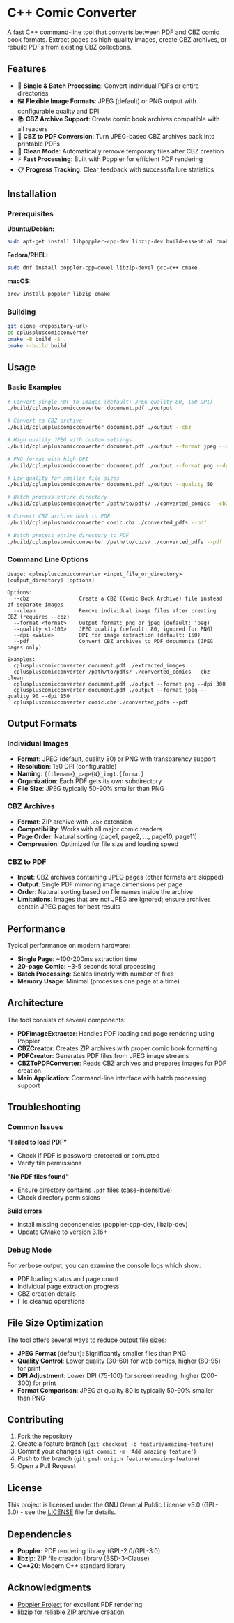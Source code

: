 # C++ Comic Converter

A fast C++ command-line tool that converts between PDF and CBZ comic book formats. Extract pages as high-quality images, create CBZ archives, or rebuild PDFs from existing CBZ collections.

## Features

- 🔄 **Single & Batch Processing**: Convert individual PDFs or entire directories
- 🖼️ **Flexible Image Formats**: JPEG (default) or PNG output with configurable quality and DPI
- 📚 **CBZ Archive Support**: Create comic book archives compatible with all readers
- 📄 **CBZ to PDF Conversion**: Turn JPEG-based CBZ archives back into printable PDFs
- 🧹 **Clean Mode**: Automatically remove temporary files after CBZ creation
- ⚡ **Fast Processing**: Built with Poppler for efficient PDF rendering
- 📋 **Progress Tracking**: Clear feedback with success/failure statistics

## Installation

### Prerequisites

**Ubuntu/Debian:**
```bash
sudo apt-get install libpoppler-cpp-dev libzip-dev build-essential cmake
```

**Fedora/RHEL:**
```bash
sudo dnf install poppler-cpp-devel libzip-devel gcc-c++ cmake
```

**macOS:**
```bash
brew install poppler libzip cmake
```

### Building

```bash
git clone <repository-url>
cd cpluspluscomicconverter
cmake -B build -S .
cmake --build build
```

## Usage

### Basic Examples

```bash
# Convert single PDF to images (default: JPEG quality 80, 150 DPI)
./build/cpluspluscomicconverter document.pdf ./output

# Convert to CBZ archive
./build/cpluspluscomicconverter document.pdf ./output --cbz

# High quality JPEG with custom settings
./build/cpluspluscomicconverter document.pdf ./output --format jpeg --quality 90 --dpi 200

# PNG format with high DPI
./build/cpluspluscomicconverter document.pdf ./output --format png --dpi 300

# Low quality for smaller file sizes
./build/cpluspluscomicconverter document.pdf ./output --quality 50

# Batch process entire directory
./build/cpluspluscomicconverter /path/to/pdfs/ ./converted_comics --cbz --clean

# Convert CBZ archive back to PDF
./build/cpluspluscomicconverter comic.cbz ./converted_pdfs --pdf

# Batch process entire directory to PDF
./build/cpluspluscomicconverter /path/to/cbzs/ ./converted_pdfs --pdf
```

### Command Line Options

```
Usage: cpluspluscomicconverter <input_file_or_directory> [output_directory] [options]

Options:
  --cbz                Create a CBZ (Comic Book Archive) file instead of separate images
  --clean              Remove individual image files after creating CBZ (requires --cbz)
  --format <format>    Output format: png or jpeg (default: jpeg)
  --quality <1-100>    JPEG quality (default: 80, ignored for PNG)
  --dpi <value>        DPI for image extraction (default: 150)
  --pdf                Convert CBZ archives to PDF documents (JPEG pages only)

Examples:
  cpluspluscomicconverter document.pdf ./extracted_images
  cpluspluscomicconverter /path/to/pdfs/ ./converted_comics --cbz --clean
  cpluspluscomicconverter document.pdf ./output --format png --dpi 300
  cpluspluscomicconverter document.pdf ./output --format jpeg --quality 90 --dpi 150
  cpluspluscomicconverter comic.cbz ./converted_pdfs --pdf
```

## Output Formats

### Individual Images
- **Format**: JPEG (default, quality 80) or PNG with transparency support
- **Resolution**: 150 DPI (configurable)
- **Naming**: `{filename}_page{N}_img1.{format}`
- **Organization**: Each PDF gets its own subdirectory
- **File Size**: JPEG typically 50-90% smaller than PNG

### CBZ Archives
- **Format**: ZIP archive with `.cbz` extension
- **Compatibility**: Works with all major comic readers
- **Page Order**: Natural sorting (page1, page2, ..., page10, page11)
- **Compression**: Optimized for file size and loading speed

### CBZ to PDF
- **Input**: CBZ archives containing JPEG pages (other formats are skipped)
- **Output**: Single PDF mirroring image dimensions per page
- **Order**: Natural sorting based on file names inside the archive
- **Limitations**: Images that are not JPEG are ignored; ensure archives contain JPEG pages for best results


## Performance

Typical performance on modern hardware:
- **Single Page**: ~100-200ms extraction time
- **20-page Comic**: ~3-5 seconds total processing
- **Batch Processing**: Scales linearly with number of files
- **Memory Usage**: Minimal (processes one page at a time)

## Architecture

The tool consists of several components:

- **PDFImageExtractor**: Handles PDF loading and page rendering using Poppler
- **CBZCreator**: Creates ZIP archives with proper comic book formatting
- **PDFCreator**: Generates PDF files from JPEG image streams
- **CBZToPDFConverter**: Reads CBZ archives and prepares images for PDF creation
- **Main Application**: Command-line interface with batch processing support

## Troubleshooting

### Common Issues

**"Failed to load PDF"**
- Check if PDF is password-protected or corrupted
- Verify file permissions

**"No PDF files found"**
- Ensure directory contains `.pdf` files (case-insensitive)
- Check directory permissions

**Build errors**
- Install missing dependencies (poppler-cpp-dev, libzip-dev)
- Update CMake to version 3.16+

### Debug Mode

For verbose output, you can examine the console logs which show:
- PDF loading status and page count
- Individual page extraction progress
- CBZ creation details
- File cleanup operations

## File Size Optimization

The tool offers several ways to reduce output file sizes:

- **JPEG Format** (default): Significantly smaller files than PNG
- **Quality Control**: Lower quality (30-60) for web comics, higher (80-95) for print
- **DPI Adjustment**: Lower DPI (75-100) for screen reading, higher (200-300) for print
- **Format Comparison**: JPEG at quality 80 is typically 50-90% smaller than PNG

## Contributing

1. Fork the repository
2. Create a feature branch (`git checkout -b feature/amazing-feature`)
3. Commit your changes (`git commit -m 'Add amazing feature'`)
4. Push to the branch (`git push origin feature/amazing-feature`)
5. Open a Pull Request

## License

This project is licensed under the GNU General Public License v3.0 (GPL-3.0) - see the [LICENSE](LICENSE) file for details.

## Dependencies

- **Poppler**: PDF rendering library (GPL-2.0/GPL-3.0)
- **libzip**: ZIP file creation library (BSD-3-Clause)
- **C++20**: Modern C++ standard library

## Acknowledgments

- [Poppler Project](https://poppler.freedesktop.org/) for excellent PDF rendering
- [libzip](https://libzip.org/) for reliable ZIP archive creation
